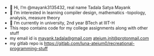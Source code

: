 - 👋 Hi, I’m @mayank3135432, real name Tadala Satya Mayank
- 👀 I’m interested in learning compiler design, mathematics -topology, analysis, measure theory
- 🌱 I’m currently in university, 2nd year BTech at IIIT-H
- This repo contains code for my college assignments along with other stuff
- my email id is mayank.tadala@gmail.com
                 ateium.init@protonmail.com
- my gitlab repo is https://gitlab.com/luna-ateium0/recreational-programming-stuff
  
<!---
mayank3135432/mayank3135432 is a ✨ special ✨ repository because its `README.md` (this file) appears on your GitHub profile.
You can click the Preview link to take a look at your changes.
--->
